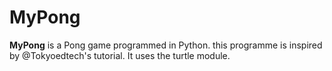 # MyPong

**MyPong** is a Pong game programmed in Python. this programme is inspired by @Tokyoedtech's tutorial. It uses the turtle module.
